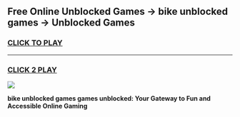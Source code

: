 
## Free Online Unblocked Games → bike unblocked games → Unblocked Games
<h3>
<a href="https://premium.freeplayer.one?title=bike_unblocked_games&ref=21F">CLICK TO PLAY</a></h3>
<hr>

<h3>
<a href="https://premium.freeplayer.one?title=bike_unblocked_games&ref=21F">CLICK 2 PLAY</a>
  
</h3>

<a href="https://premium.freeplayer.one?title=bike_unblocked_games&ref=21F/"><img src="https://clearcache.store/games.png"></a>


**bike unblocked games games unblocked: Your Gateway to Fun and Accessible Online Gaming**
